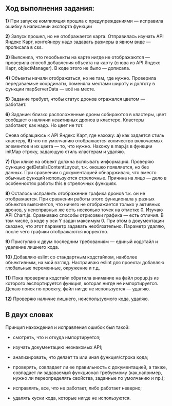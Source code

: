 
## Ход выполнения задания:

__1)__ При запуске компиляция прошла с предупреждениями — исправила ошибку в написании экспорта функции

__2)__ Запуск прошел, но не отображается карта. Отправилась изучать API Яндекс Карт, контейнеру надо задавать размеры в явном виде — прописала в css.

__3)__ Выяснила, что геообъекты на карте нигде не отображаются — проверила способ добавления объекта на карту (снова из API Яндекс Карт, objectManager). В коде этого не было — дописала.

__4)__ Объекты начали отображаться, но не там, где нужно. Проверила передаваемые координаты, поменяла местами широту и долготу в функции mapServerData — всё на месте.

__5)__ Задание требует, чтобы статус дронов отражался цветом — работает.

__6)__ Задание: близко расположенные дроны собираются в кластеры, цвет сообщает о наличии неактивных дронов в кластере. 
Кластеры работают, как надо. Но цвет не тот.

Снова обращаюсь к API Яндекс Карт, где нахожу: __а)__ как задается стиль кластеру, __б)__ что по умолчанию отображается количество включаемых элементов и их цвета — то, что нужно. Нахожу в map.js в функции initMap строку, задающую стиль кластерам и удаляю.

__7)__ При клике на объект должна всплывать информация. 
Проверяю функцию getDetailsContentLayout, т.к. окошко появляется, но без данных. При сравнении с документацией обнаруживаю, что вместо обычных функций используются стрелочные. Причина на лицо — дело в особенностях работы this в стрелочных функциях.

__8)__ Осталось исправить отображение графика дронов т.к. он не отображается. При сравнении работы этого функционала у разных объектов выясняется, что ничего не отображается только у активных дронов, у неисправных же есть несколько точек на отметке 0. Изучаю API Chart.js. Сравниваю способы отрисовки графика — есть отличия. В том числе, в коде у оси Y задан максимум 0. При этом в документации сказано, что этот параметр задавать необязательно. Параметр удаляю, после чего графики отображаются корректно.

__9)__  Приступаю к двум последним требованиям — единый кодстайл и удаление лишнего кода.

__10)__ Добавляю eslint со стандартным кодстайлом, наиболее объективным, на мой взгляд. Настраиваю eslint для проекта: добавляю глобальные переменные, окружение и т.д.

__11)__ Пока проверяла кодстайл обратила внимание на файл popup.js из которого экспортируется функция, которая нигде не импортируется. Делаю поиск по проекту, файл нигде не используется — удаляю.

__12)__ Проверяю наличие лишнего, неиспользуемого кода, удаляю.

## В двух словах

Принцип нахождения и исправления ошибок был такой:

- смотреть, что и откуда импортируется;

- изучать документацию незнакомых API;

- анализировать, что делает та или иная функция/строка кода;

- проверять, совпадает ли ее правильность с документацией, а также, совпадает ли задаваемый функционал требуемому (как,например, нужно ли переопределять свойства, заданные по умолчанию и пр.);

- исправлять, все, что не работает, либо работает неверно;

- удалять куски кода, которые нигде не используются.
